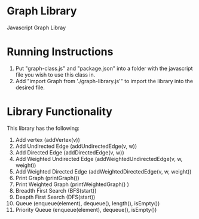 # Graph Library
Javascript Graph Libray

# Running Instructions
1. Put "graph-class.js" and "package.json" into a folder with the javascript file you wish to use this class in.
2. Add "import Graph from './graph-library.js'" to import the library into the desired file.

# Library Functionality
This library has the following:
  1. Add vertex (addVertex(v))
  2. Add Undirected Edge (addUndirectedEdge(v, w))
  3. Add Directed Edge (addDirectedEdge(v, w))
  4. Add Weighted Undirected Edge (addWeightedUndirectedEdge(v, w, weight))
  5. Add Weighted Directed Edge (addWeightedDirectedEdge(v, w, weight))
  6. Print Graph (printGraph())
  7. Print Weighted Graph (printWeightedGraph() )
  8. Breadth First Search (BFS(start))
  9. Deapth First Search (DFS(start))
  10. Queue (enqueue(element), dequeue(), length(), isEmpty())
  11. Priority Queue (enqueue(element), dequeue(), isEmpty())
